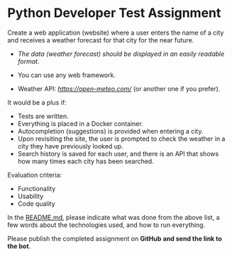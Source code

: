 # Python **Developer** Test Assignment

Create a web application (website) where a user enters the name of a city and receives a weather forecast for that city for the near future.

- *The data (weather forecast) should be displayed in an easily readable format.*

- You can use any web framework.

- Weather API: *https://open-meteo.com/* (or another one if you prefer).

It would be a plus if:
- Tests are written.
- Everything is placed in a Docker container.
- Autocompletion (suggestions) is provided when entering a city.
- Upon revisiting the site, the user is prompted to check the weather in a city they have previously looked up.
- Search history is saved for each user, and there is an API that shows how many times each city has been searched.

Evaluation criteria:

- Functionality
- Usability
- Code quality

In the [README.md](http://readme.md/), please indicate what was done from the above list, a few words about the technologies used, and how to run everything.

Please publish the completed assignment on **GitHub** **and send the link to the bot**.